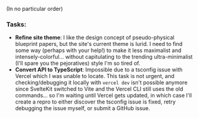 (In no particular order)

### Tasks:
* **Refine site theme**: I like the design concept of pseudo-physical blueprint papers, but the site's current theme is lurid. I need to find some way (perhaps with your help!) to make it less maximalist and intensely-colorful... without capitulating to the trending ultra-minimalist (I'll spare you the pejoratives) style I'm so tired of.
* **Convert API to TypeScript**: Impossible due to a tsconfig issue with Vercel which I was unable to locate. This task is not urgent, and checking/debugging it locally with `vercel dev` isn't possible anymore since SvelteKit switched to Vite and the Vercel CLI still uses the old commands... so I'm waiting until Vercel gets updated, in which case I'll create a repro to either discover the tsconfig issue is fixed, retry debugging the issue myself, or submit a GitHub issue.